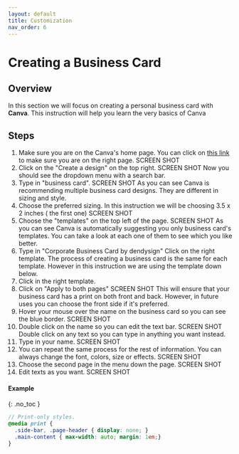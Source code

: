 ```yaml
---
layout: default
title: Customization
nav_order: 6
---
```


# Creating a Business Card

## Overview

In this section we will focus on creating a personal business card with **Canva**. This instruction will help you learn the very basics of Canva

## Steps

1. Make sure you are on the Canva's home page. 
 You can click on [this link](https://www.canva.com/) to make sure you are on the right page.
 SCREEN SHOT
2. Click on the "Create a design" on the top right.
SCREEN SHOT
Now you should see the dropdown menu with a search bar.
3. Type in "business card".
SCREEN SHOT
As you can see Canva is recommending multiple business card designs. They are different in sizing and style.
4. Choose the preferred sizing. In this instruction we will be choosing 3.5 x 2 inches ( the first one)
SCREEN SHOT
5. Choose the "templates" on the top left of the page.
SCREEN SHOT
As you can see Canva is automatically suggesting you only business card's templates. You can take a look at each one of them to see which you like better. 
6. Type in "Corporate Business Card by dendysign" Click on the right template. 
The process of creating a business card is the same for each template. However in this instruction we are using the template down below. 
7. Click in the right template.
8. Click on "Apply to both pages"
SCREEN SHOT
This will ensure that your business card has a print on both front and back. However, in future uses you can choose the front side if it's preferred. 
9. Hover your mouse over the name on the business card so you can see the blue border. 
SCREEN SHOT 
10. Double click on the name so you can edit the text bar.
SCREEN SHOT
Double click on any text so you can type in anything you want instead.
11. Type in your name.
SCREEN SHOT
12. You can repeat the same process for the rest of information.
You can always change the font, colors, size or effects.
SCREEN SHOT
13. Choose the second page in the menu down the page.
SCREEN SHOT
14. Edit texts as you want.
SCREEN SHOT


#### Example
{: .no_toc }

```scss
// Print-only styles.
@media print {
  .side-bar, .page-header { display: none; }
  .main-content { max-width: auto; margin: 1em;}
}
```
